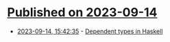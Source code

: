 # [Published on 2023-09-14](index.md)

* [2023-09-14, 15:42:35](https://lobste.rs/s/ellwwd/dependent_types_haskell) - [Dependent types in Haskell](https://serokell.io/blog/ghc-dependent-types-in-haskell)
